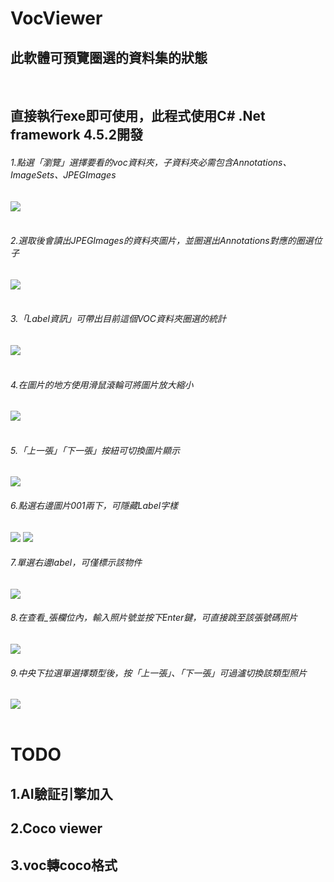 # VocViewer
<h2>此軟體可預覽圈選的資料集的狀態</h2><br>
<h2>直接執行exe即可使用，此程式使用C# .Net framework 4.5.2開發</h2>

<h6>1.點選「瀏覽」選擇要看的voc資料夾，子資料夾必需包含Annotations、ImageSets、JPEGImages</h6>
<div align="left">
    <img src="docs/01.png">
</div>

<br>
<h6>2.選取後會讀出JPEGImages的資料夾圖片，並圈選出Annotations對應的圈選位子</h6>
<div align="left">
    <img src="docs/02.png">
</div>

<br>

<h6>3.「Label資訊」可帶出目前這個VOC資料夾圈選的統計</h6>
<div align="left">
    <img src="docs/03.png">
</div>

<br>

<h6>4.在圖片的地方使用滑鼠滾輪可將圖片放大縮小</h6>
<div align="left">
    <img src="docs/04.png">
</div>

<br>

<h6>5.「上一張」「下一張」按紐可切換圖片顯示</h6>
<div align="left">
    <img src="docs/05.png">
</div>

<h6>6.點選右邊圖片001兩下，可隱藏Label字樣</h6>
<div align="left">
    <img src="docs/06.png">
	<img src="docs/06-1.png">
</div>

<h6>7.單選右邊label，可僅標示該物件</h6>
<div align="left">
    <img src="docs/07.png">
</div>

<h6>8.在查看_張欄位內，輸入照片號並按下Enter鍵，可直接跳至該張號碼照片</h6>
<div align="left">
    <img src="docs/08.png">
</div>

<h6>9.中央下拉選單選擇類型後，按「上一張」、「下一張」可過瀘切換該類型照片</h6>
<div align="left">
    <img src="docs/09.png">
</div>

<br>

# TODO
<h2>1.AI驗証引擎加入</h2>
<h2>2.Coco viewer</h2>
<h2>3.voc轉coco格式</h2>